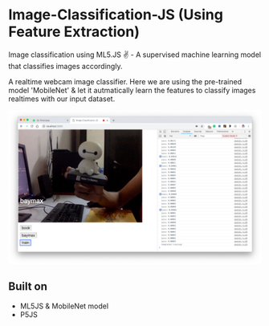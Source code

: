 # Image-Classification-JS (Using Feature Extraction)
Image classification using ML5.JS ✌️ - A supervised machine learning model that classifies images accordingly.

A realtime webcam image classifier. Here we are using the pre-trained model 'MobileNet' & let it autmatically learn the features to classify images realtimes with our input dataset.

<img src="https://github.com/geekykant/Image-Classification-JS/blob/Simple-Regression-Classification/images/output.png?raw=true">

## Built on
- ML5JS & MobileNet model
- P5JS
